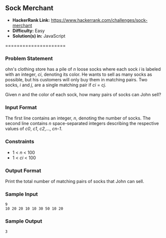 ## Sock Merchant

* __HackerRank Link:__ https://www.hackerrank.com/challenges/sock-merchant
* __Difficulty:__ Easy
* __Solution(s) in:__ JavaScript

=====================

### Problem Statement ###

ohn's clothing store has a pile of _n_ loose socks where each sock _i_ is labeled with an integer, _ci_, denoting its color. He wants to sell as many socks as possible, but his customers will only buy them in matching pairs. Two socks, _i_ and _j_, are a single matching pair if _ci_ = _cj_.

Given _n_ and the color of each sock, how many pairs of socks can John sell?

### Input Format ###

The first line contains an integer, _n_, denoting the number of socks. 
The second line contains _n_ space-separated integers describing the respective values of _c0_, _c1_, _c2_,..., _cn-1_.

### Constraints ###

* 1 < _n_ < 100
* 1 < _ci_ < 100

### Output Format ###

Print the total number of matching pairs of socks that John can sell.

### Sample Input ###

```
9
10 20 20 10 10 30 50 10 20
```

### Sample Output ###

```
3
```
